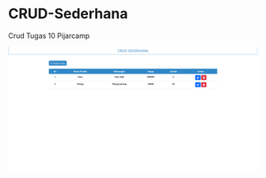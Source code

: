 # CRUD-Sederhana

Crud Tugas 10 Pijarcamp

![Screenshot CRUD Sederhana](https://github.com/alamnaga/CRUD-Sederhana/blob/main/screenshots/crud_sederhana.png)
